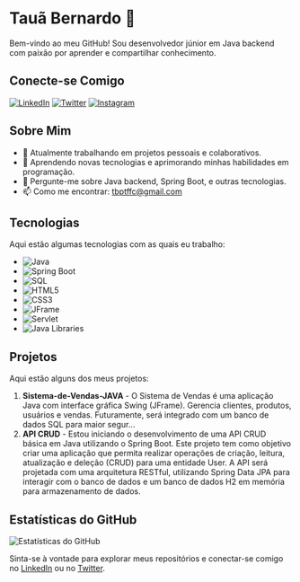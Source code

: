 # Tauã Bernardo 🦁

Bem-vindo ao meu GitHub! Sou desenvolvedor júnior em Java backend com paixão por aprender e compartilhar conhecimento.

## Conecte-se Comigo

[![LinkedIn](https://img.shields.io/badge/LinkedIn-Profile-blue)](https://www.linkedin.com/in/taubernardo/)
[![Twitter](https://img.shields.io/badge/Twitter-Profile-blue)](https://twitter.com/otauas)
[![Instagram](https://img.shields.io/badge/Instagram-Profile-blue)](https://www.instagram.com/tauaber/)


## Sobre Mim

- 🔭 Atualmente trabalhando em projetos pessoais e colaborativos.
- 🌱 Aprendendo novas tecnologias e aprimorando minhas habilidades em programação.
- 💬 Pergunte-me sobre Java backend, Spring Boot, e outras tecnologias.
- 📫 Como me encontrar: [tbptffc@gmail.com](mailto:tbptffc@gmail.com)

## Tecnologias

Aqui estão algumas tecnologias com as quais eu trabalho:

- ![Java](https://img.shields.io/badge/Java-ED8B00?style=for-the-badge&logo=java&logoColor=white)
- ![Spring Boot](https://img.shields.io/badge/Spring%20Boot-6DB33F?style=for-the-badge&logo=spring-boot&logoColor=white)
- ![SQL](https://img.shields.io/badge/SQL-4479A1?style=for-the-badge&logo=sql&logoColor=white)
- ![HTML5](https://img.shields.io/badge/HTML5-E34F26?style=for-the-badge&logo=html5&logoColor=white)
- ![CSS3](https://img.shields.io/badge/CSS3-1572B6?style=for-the-badge&logo=css3&logoColor=white)
- ![JFrame](https://img.shields.io/badge/JFrame-007396?style=for-the-badge&logo=java&logoColor=white)
- ![Servlet](https://img.shields.io/badge/Servlet-007396?style=for-the-badge&logo=java&logoColor=white)
- ![Java Libraries](https://img.shields.io/badge/Java%20Libraries-007396?style=for-the-badge&logo=java&logoColor=white)

## Projetos

Aqui estão alguns dos meus projetos:

1. **Sistema-de-Vendas-JAVA** - O Sistema de Vendas é uma aplicação Java com interface gráfica Swing (JFrame). Gerencia clientes, produtos, usuários e vendas. Futuramente, será integrado com um banco de dados SQL para maior segur…
2. **API CRUD** - Estou iniciando o desenvolvimento de uma API CRUD básica em Java utilizando o Spring Boot. Este projeto tem como objetivo criar uma aplicação que permita realizar operações de criação, leitura, atualização e deleção (CRUD) para uma entidade User. A API será projetada com uma arquitetura RESTful, utilizando Spring Data JPA para interagir com o banco de dados e um banco de dados H2 em memória para armazenamento de dados.


## Estatísticas do GitHub

![Estatísticas do GitHub](https://github-readme-stats.vercel.app/api?username=tauabernardo&show_icons=true&theme=radical)

Sinta-se à vontade para explorar meus repositórios e conectar-se comigo no [LinkedIn](https://www.linkedin.com/in/taubernardo/) ou no [Twitter](https://twitter.com/otauas).
